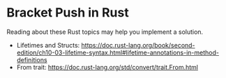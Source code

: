 # Bracket Push in Rust

Reading about these Rust topics may help you implement a solution.

- Lifetimes and Structs: https://doc.rust-lang.org/book/second-edition/ch10-03-lifetime-syntax.html#lifetime-annotations-in-method-definitions
- From trait: https://doc.rust-lang.org/std/convert/trait.From.html
